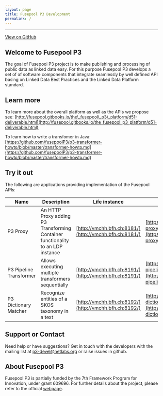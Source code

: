 ```yaml
---
layout: page
title: Fusepool P3 Development
permalink: /
---
```


-----------------

[View on GitHub](https://github.com/fusepoolP3)

## <a name="welcome-to-fusepool-p3"></a>Welcome to Fusepool P3

The goal of Fusepool P3 project is to make publishing and processing of
public data as linked data easy. For this purpose Fusepool P3 develops a
set of of software components that integrate seamlessly by well defined
API basing on Linked Data Best Practices and the Linked Data Platform
standard.

## <a name="learn-more"></a>Learn more

To learn more about the overall platform as well as the APIs we propose
see:
[http://fusepool.gitbooks.io/the\_fusepool\_p3\_platform/d51-deliverable.html](http://fusepool.gitbooks.io/the_fusepool_p3_platform/d51-deliverable.html)

To learn how to write a transfomer in Java:
[https://github.com/fusepoolP3/p3-transformer-howto/blob/master/transformer-howto.md](https://github.com/fusepoolP3/p3-transformer-howto/blob/master/transformer-howto.md)

## <a name="try-it-out"></a>Try it out

The following are applications providing implementation of the Fusepool
APIs:

| Name | Description | Life instance | Source | 
| ----- |----- | -----| -----|
| P3 Proxy | An HTTP Proxy adding P3 Transforming Container functionality to an LDP instance| [http://vmchh.bfh.ch:8181/](http://vmchh.bfh.ch:8181/) | [https://github.com/fusepoolP3/p3-proxy](https://github.com/fusepoolP3/p3-proxy)| 
| P3 Pipeline Transformer | Allows executing multiple transformers sequentially | [http://vmchh.bfh.ch:8191/](http://vmchh.bfh.ch:8191/) | [https://github.com/fusepoolP3/p3-pipeline-transformer](https://github.com/fusepoolP3/p3-pipeline-transformer)| 
| P3 Dictionary Matcher | Recognize entities of a SKOS taxonomy in a text | [http://vmchh.bfh.ch:8192/](http://vmchh.bfh.ch:8192/) | [https://github.com/fusepoolP3/p3-dictionary-matcher-transfromer](https://github.com/fusepoolP3/p3-dictionary-matcher-transfromer)|


## <a name="support-or-contact"></a>Support or Contact

Need help or have suggestions? Get in touch with the developers with the
mailing list at [p3-devel@netlabs.org](mailto:p3-devel@netlabs.org) or
raise issues in github.

## <a name="about-fusepool-p3"></a>About Fusepool P3

Fusepool P3 is partially funded by the 7th Framework Program for
Innovation, under grant 609696. For further details about the project,
please refer to the official [webpage](http://p3.fusepool.eu/).
